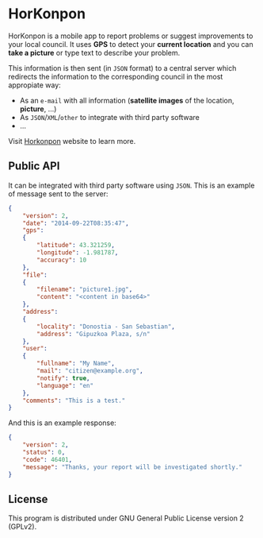 # HorKonpon

HorKonpon is a mobile app to report problems or suggest improvements to your local council. It uses **GPS** to detect your **current location** and you can **take a picture** or type text to describe your problem.

This information is then sent (in `JSON` format) to a central server which redirects the information to the corresponding council in the most appropiate way:
- As an `e-mail` with all information (**satellite images** of the location, **picture**, ...)
- As `JSON`/`XML`/`other` to integrate with third party software
- ...

Visit [Horkonpon](https://horkonpon.com) website to learn more.

## Public API
It can be integrated with third party software using `JSON`. This is an example of message sent to the server:

```json
{
	"version": 2,
	"date": "2014-09-22T08:35:47",
	"gps":
	{
		"latitude": 43.321259,
		"longitude": -1.981787,
		"accuracy": 10
	},
	"file":
	{
		"filename": "picture1.jpg",
		"content": "<content in base64>"
	},
	"address":
	{
		"locality": "Donostia - San Sebastian",
		"address": "Gipuzkoa Plaza, s/n"
	},
	"user":
	{
		"fullname": "My Name",
		"mail": "citizen@example.org",
		"notify": true,
		"language": "en"
	},
	"comments": "This is a test."
}
```

And this is an example response:
```json
{
	"version": 2,
	"status": 0,
	"code": 46401,
	"message": "Thanks, your report will be investigated shortly."
}
```

## License
This program is distributed under GNU General Public License version 2 (GPLv2).
